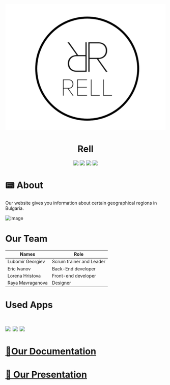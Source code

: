 <p align = "center">
  <img src = "logo.png" alt = "logo">
  </p>
   <h1 align = "center"> Rell </h1>
  <p align = "center">
   <img src = "https://img.shields.io/github/languages/count/LRGeorgiev/Rell?style=flat-square">
   <img src = "https://img.shields.io/github/contributors/LRGeorgiev/Rell?style=flat-square">
   <img src = "https://img.shields.io/github/repo-size/LRGeorgiev/Rell?style=flat-square">
   <img src = "https://img.shields.io/github/last-commit/LRGeorgiev/Rell?style=flat-square">
  </p>
  
  <h1> 📟 About  </h1>
  <p>
    Our website gives you information about certain geographical regions in Bulgaria.
  
   ![image](https://user-images.githubusercontent.com/86322070/159160574-417c27b0-8149-4c72-80c3-08d26fe85aab.png)
  
  </p>
  
  <h1>Our Team </h1>

| Names  | Role |
| ------------- | ------------- |
| Lubomir Georgiev  | Scrum trainer and Leader  |
| Eric Ivanov   | Back-End developer  |
| Lorena Hristova  | Front-end developer  |
| Raya Mavraganova  | Designer |

<h1> Used Apps <h1>
  <p>
    <img src="https://img.icons8.com/color/48/000000/discord-logo.png"/> <img src="https://img.icons8.com/fluency/48/000000/sublime-text.png"/> <img src="https://img.icons8.com/color/48/000000/visual-studio-code-2019.png"/>
  </p>
  <h1><a href = "https://codingburgas-my.sharepoint.com/:w:/g/personal/lrgeorgiev20_codingburgas_bg/EbYEXsj6mAFEiZdU7y8ToKEByRKxqQUVpfSfBvVjbn0Tdw?e=2o2Ifb">📃Our Documentation</h1>
<h1><a href = "">📃 Our Presentation</h1>
    
